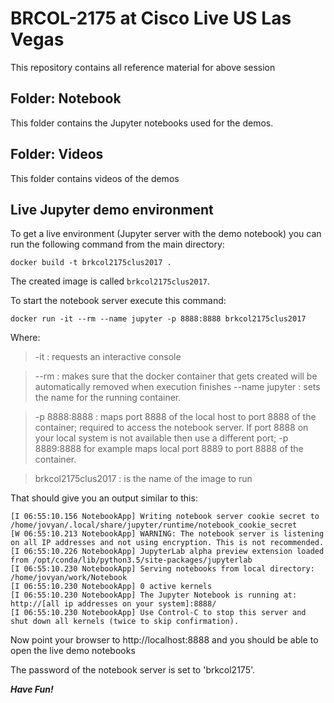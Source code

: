 # BRCOL-2175 at Cisco Live US Las Vegas

This repository contains all reference material for above session

## Folder: Notebook
This folder contains the Jupyter notebooks used for the demos.

## Folder: Videos
This folder contains videos of the demos

## Live Jupyter demo environment

To get a live environment (Jupyter server with the demo notebook) you can run the following command from the main directory:

```
docker build -t brkcol2175clus2017 .
```

The created image is called `brkcol2175clus2017`.

To start the notebook server execute this command:
```
docker run -it --rm --name jupyter -p 8888:8888 brkcol2175clus2017
```

Where:
> -it : requests an interactive console

> --rm : makes sure that the docker container that gets created will be automatically removed when execution finishes
> --name jupyter : sets the name for the running container.

> -p 8888:8888 : maps port 8888 of the local host to port 8888 of the container; required to access the notebook server. If port 8888 on your local system is not available then use a different port; -p 8889:8888 for example maps local port 8889 to port 8888 of the container.

> brkcol2175clus2017 : is the name of the image to run

That should give you an output similar to this:
```
[I 06:55:10.156 NotebookApp] Writing notebook server cookie secret to /home/jovyan/.local/share/jupyter/runtime/notebook_cookie_secret
[W 06:55:10.213 NotebookApp] WARNING: The notebook server is listening on all IP addresses and not using encryption. This is not recommended.
[I 06:55:10.226 NotebookApp] JupyterLab alpha preview extension loaded from /opt/conda/lib/python3.5/site-packages/jupyterlab
[I 06:55:10.230 NotebookApp] Serving notebooks from local directory: /home/jovyan/work/Notebook
[I 06:55:10.230 NotebookApp] 0 active kernels 
[I 06:55:10.230 NotebookApp] The Jupyter Notebook is running at: http://[all ip addresses on your system]:8888/
[I 06:55:10.230 NotebookApp] Use Control-C to stop this server and shut down all kernels (twice to skip confirmation).

```
Now point your browser to http://localhost:8888 and you should be able to open the live demo notebooks

The password of the notebook server is set to 'brkcol2175'.

***Have Fun!***

